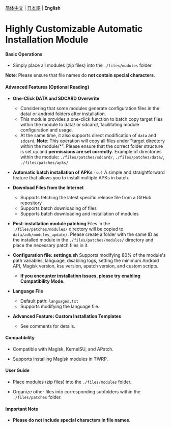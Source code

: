 
[简体中文](README.md) | [日本語](README_JP.md) | **English**

# Highly Customizable Automatic Installation Module

#### Basic Operations


- Simply place all modules (zip files) into the `./files/modules` folder.

**Note**: Please ensure that file names do **not contain special characters**.

#### Advanced Features (Optional Reading)


- **One-Click DATA and SDCARD Overwrite**
  - Considering that some modules generate configuration files in the data/ or android folders after installation.
  - This module provides a one-click function to batch copy target files within the module to data/ or sdcard/, facilitating module configuration and usage.
  - At the same time, it also supports direct modification of `data` and `sdcard`.
  **Note**: This operation will copy all files under "target directory within the module/*". Please ensure that the correct folder structure is set up and **permissions are set correctly**.
  Example of directories within the module: `./files/patches/sdcard/`, `./files/patches/data/`, `./files/patches/apks/`


- **Automatic batch installation of APKs** `(su)`
  A simple and straightforward feature that allows you to install multiple APKs in batch.


- **Download Files from the Internet**
  - Supports fetching the latest specific release file from a GitHub repository
  - Supports batch downloading of files
  - Supports batch downloading and installation of modules


- **Post-installation module patching**
  Files in the `./files/patches/modules/` directory will be copied to `data/adb/modules_update/`.
  Please create a folder with the same ID as the installed module in the `./files/patches/modules/` directory and place the necessary patch files in it.


- **Configuration file: settings.sh**
  Supports modifying 80% of the module's path variables, language, disabling logs, setting the minimum Android API, Magisk version, ksu version, apatch version, and custom scripts.
  - **If you encounter installation issues, please try enabling **Compatibility Mode**.**


- **Language File**
  - Default path: `languages.txt`
  - Supports modifying the language file.


- **Advanced Feature: Custom Installation Templates**
  - See comments for details.

#### Compatibility


- Compatible with Magisk, KernelSU, and APatch.

- Supports installing Magisk modules in TWRP.

#### User Guide


- Place modules (zip files) into the `./files/modules` folder.

- Organize other files into corresponding subfolders within the `./files/patches` folder.

#### Important Note


- **Please do not include special characters in file names.**